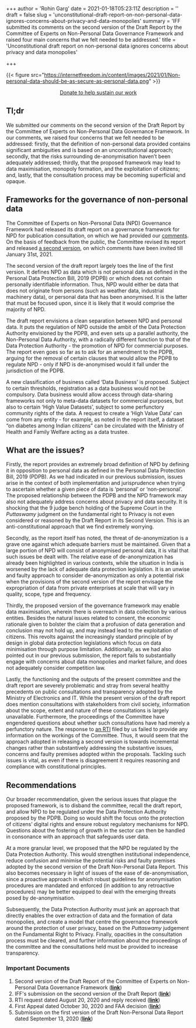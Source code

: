 +++
author = 'Rohin Garg'
date = 2021-01-18T05:23:11Z
description = ''
draft = false
slug = 'unconstitutional-draft-report-on-non-personal-data-ignores-concerns-about-privacy-and-data-monopolies'
summary = 'IFF submitted its comments on the second version of the Draft Report by the Committee of Experts on Non-Personal Data Governance Framework and raised four main concerns that we felt needed to be addressed.'
title = 'Unconstitutional draft report on non-personal data ignores concerns about privacy and data monopolies'

+++


{{< figure src="https://internetfreedom.in/content/images/2021/01/Non-personal-data-should-be-as-secure-as-personal-data.png" >}}

<div style="text-align:center;">
    <a href="https://internetfreedom.in/donate/" class="button">Donate to help sustain our work</a>
</div>

## **Tl;dr**

We submitted our comments on the second version of the Draft Report by the Committee of Experts on Non-Personal Data Governance Framework. In our comments, we raised four concerns that we felt needed to be addressed: firstly, that the definition of non-personal data provided contains significant ambiguities and is based on an unconstitutional approach; secondly, that the risks surrounding de-anonymisation haven’t been adequately addressed; thirdly, that the proposed framework may lead to data maximisation, monopoly formation, and the exploitation of citizens; and, lastly, that the consultation process may be becoming superficial and opaque.

## **Frameworks for the governance of non-personal data**

The Committee of Experts on Non-Personal Data (NPD) Governance Framework had released its draft report on a governance framework for NPD for publication consultation, on which we had provided our [comments](https://internetfreedom.in/the-non-personal-data-policy-process-remains-opaque-and-problematic-saveourprivacy/). On the basis of feedback from the public, the Committee revised its report and released [a second version](https://static.mygov.in/rest/s3fs-public/mygov_160975438978977151.pdf), on which comments have been invited till January 31st, 2021.

The second version of the draft report largely toes the line of the first version. It defines NPD as data which is not personal data as defined in the Personal Data Protection Bill, 2019 (PDPB) or which does not contain personally identifiable information. Thus, NPD would either be data that does not originate from persons (such as weather data, industrial machinery data), or personal data that has been anonymised. It is the latter that must be focused upon, since it is likely that it would comprise the majority of NPD.

The draft report envisions a clean separation between NPD and personal data. It puts the regulation of NPD outside the ambit of the Data Protection Authority envisioned by the PDPB, and even sets up a parallel authority, the Non-Personal Data Authority, with a radically different function to that of the Data Protection Authority - the promotion of NPD for commercial purposes. The report even goes so far as to ask for an amendment to the PDPB, arguing for the removal of certain clauses that would allow the PDPB to regulate NPD - only if NPD is de-anonymised would it fall under the jurisdiction of the PDPB.

A new classification of business called ‘Data Business’ is proposed. Subject to certain thresholds, registration as a data business would not be compulsory. Data business would allow access through data-sharing frameworks not only to meta-data datasets for commercial purposes, but also to certain ‘High Value Datasets’, subject to some perfunctory community rights of the data. A request to create a ‘High Value Data’ can come from any entity - for example, as noted in the report itself, a dataset “on diabetes among Indian citizens” can be circulated with the Ministry of Health and Family Welfare acting as a data trustee.

## **What are the issues?**

Firstly, the report provides an extremely broad definition of NPD by defining it in opposition to personal data as defined in the Personal Data Protection Bill, 2019 (PDPB). As we had indicated in our previous submission, issues arise in the context of both implementation and jurisprudence when trying to ascertain whether a given piece of data is ‘personal’ or ‘non-personal’. The proposed relationship between the PDPB and the NPD framework may also not adequately address concerns about privacy and data security. It is shocking that the 9 judge bench holding of the Supreme Court in the _Puttaswamy_ judgment on the fundamental right to Privacy is not even considered or reasoned by the Draft Report in its Second Version. This is an anti-constitutional approach that we find extremely worrying.

Secondly, as the report itself has noted, the threat of de-anonymization is a grave one against which adequate barriers must be maintained. Given that a large portion of NPD will consist of anonymised personal data, it is vital that such issues be dealt with. The relative ease of de-anonymization has already been highlighted in various contexts, while the situation in India is worsened by the lack of adequate data protection legislation. It is an unwise and faulty approach to consider de-anonymization as only a potential risk when the provisions of the second version of the report envisage the expropriation of data from private enterprises at scale that will vary in quality, scope, type and frequency.

Thirdly, the proposed version of the governance framework may enable data maximisation, wherein there is overreach in data collection by various entities. Besides the natural issues related to consent, the economic rationale given to bolster the claim that a profusion of data generation and conclusion may not hold up, and may instead lead to the exploitation of citizens. This revolts against the increasingly standard principle of by design in global data protection legislations which focus on data minimisation through purpose limitation. Additionally, as we had also pointed out in our previous submission, the report fails to substantially engage with concerns about data monopolies and market failure, and does not adequately consider competition law.

Lastly, the functioning and the outputs of the present committee and the draft report are severely problematic and stray from several healthy precedents on public consultations and transparency adopted by the Ministry of Electronics and IT. While the present version of the draft report does mention consultations with stakeholders from civil society, information about the scope, extent and nature of these consultations is largely unavailable. Furthermore, the proceedings of the Committee have engendered questions about whether such consultations have had merely a perfunctory nature.  The response to [an RTI](https://drive.google.com/file/d/1gmNGlE4HDT1yEayNHe3ODB74_LYGUoVY/view) filed by us failed to provide any information on the workings of the Committee. Thus, it would seem that the approach adopted in releasing a second version is towards incremental changes rather than substantively addressing the substantive issues, concerns and faulty premises adopted within the proposals. Tackling such issues is vital, as even if there is disagreement it requires reasoning and compliance with constitutional principles.

## **Recommendations**

Our broader recommendation, given the serious issues that plague the proposed framework, is to disband the committee, recall the draft report, and allow NPD to be regulated under the Data Protection Authority proposed by the PDPB. Doing so would shift the focus onto the protection of citizens’ digital rights and ensure robust regulatory mechanisms for NPD. Questions about the fostering of growth in the sector can then be handled in consonance with an approach that safeguards user data.

At a more granular level, we proposed that the NPD be regulated by the Data Protection Authority. This would strengthen institutional independence, reduce confusion and minimise the potential risks and faulty premises adopted by the second version of the Draft Non-Personal Data Report. This also becomes necessary in light of issues of the ease of de-anonymisation, since a proactive approach in which robust guidelines for anonymisation procedures are mandated and enforced (in addition to any retroactive procedures) may be better equipped to deal with the emerging threats posed by de-anonymisation.

Subsequently, the Data Protection Authority must junk an approach that directly enables the over extraction of data and the formation of data monopolies, and create a model that centre the governance framework around the protection of user privacy, based on the _Puttaswamy_ judgement on the Fundamental Right to Privacy. Finally, opacities in the consultation process must be cleared, and further information about the proceedings of the committee and the consultations held must be provided to increase transparency.

### **Important Documents**

1. Second version of the Draft Report of the Committee of Experts on Non-Personal Data Governance Framework ([**link**](https://static.mygov.in/rest/s3fs-public/mygov_160975438978977151.pdf))
2. IFF's submission on the second version of the Draft Report (**[link](https://drive.google.com/file/d/1xyxtltxeNTNd5lecrKWD--rXEUUts8AS/view?usp=sharing)**)
3. RTI request dated August 20, 2020 and reply received ([**link**](https://drive.google.com/file/d/1gmNGlE4HDT1yEayNHe3ODB74_LYGUoVY/view))
4. First Appeal dated October 30, 2020 and FAA decision ([**link**](https://drive.google.com/file/d/1Bc5A0Wd8h_SqCECeHU3r-AYOb2HRQ_Pe/view))
5. Submission on the first version of the Draft Non-Personal Data Report dated September 13, 2020 ([**link**](https://drive.google.com/file/d/1Nb3UeyDbpUSvW3DmDmdra8Eh_vsMR4SM/view?usp=sharing))

